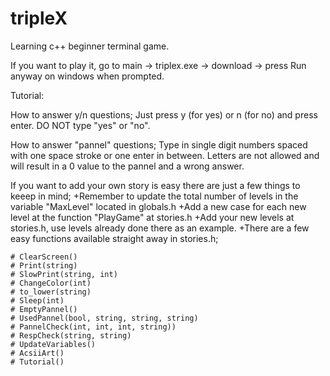# tripleX

Learning c++ beginner terminal game.

If you want to play it, go to main -> triplex.exe -> download -> press Run anyway on windows when prompted.

Tutorial:
  
   How to answer y/n questions;
  Just press y (for yes) or n (for no) and press enter. DO NOT type "yes" or "no".

 How to answer "pannel" questions;
  Type in single digit numbers spaced with one space stroke or one enter in between.
  Letters are not allowed and will result in a 0 value to the pannel and a wrong answer.

 If you want to add your own story is easy there are just a few things to keeep in mind;
  +Remember to update the total number of levels in the variable "MaxLevel" located in globals.h
  +Add a new case for each new level at the function "PlayGame" at stories.h
  +Add your new levels at stories.h, use levels already done there as an example.
  +There are a few easy functions available straight away in stories.h;

    # ClearScreen()
    # Print(string)
    # SlowPrint(string, int)
    # ChangeColor(int)
    # to_lower(string)
    # Sleep(int)
    # EmptyPannel()
    # UsedPannel(bool, string, string, string)
    # PannelCheck(int, int, int, string))
    # RespCheck(string, string)
    # UpdateVariables()
    # AcsiiArt()
    # Tutorial()

